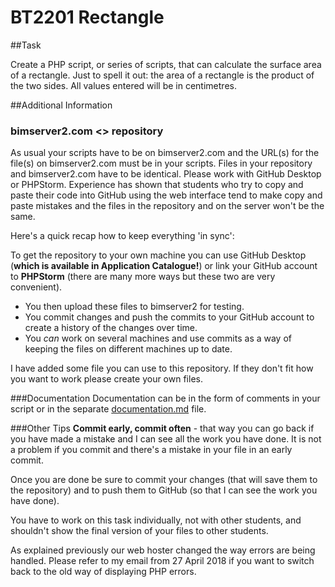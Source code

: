 # BT2201 Rectangle

##Task

Create a PHP script, or series of scripts, that can calculate the surface area of a rectangle. 
Just to spell it out: the area of a rectangle is the product of the two sides.
All values entered will be in centimetres. 


##Additional Information 

### bimserver2.com <> repository
As usual your scripts have to be on bimserver2.com and the URL(s) for the file(s) on bimserver2.com must be in your scripts. 
Files in your repository and bimserver2.com have to be identical. Please work with GitHub Desktop or PHPStorm. 
Experience has shown that students who try to copy and paste their code into GitHub using the web interface tend to make copy and paste mistakes and the files in the repository and on the server won't be the same. 

Here's a quick recap how to keep everything 'in sync':

To get the repository to your own machine you can use GitHub Desktop (**which is available in Application Catalogue!**) or link your GitHub account to **PHPStorm** (there are many more ways but these two are very convenient).
* You then upload these files to bimserver2 for testing.
* You commit changes and push the commits to your GitHub account to create a history of the changes over time.
* You _can_ work on several machines and use commits as a way of keeping the files on different machines up to date. 

I have added some file you can use to this repository. If they don't fit how you want to work please create your own files. 

###Documentation
Documentation can be in the form of comments in your script or in the separate [documentation.md](documentation.md) file.   


###Other Tips
**Commit early, commit often** - that way you can go back if you have made a mistake and I can see all the work you have done. It is not a problem if you commit and there's a mistake in your file in an early commit.  

Once you are done be sure to commit your changes (that will save them to the repository) and to push them to GitHub (so that I can see the work you have done).

You have to work on this task individually, not with other students, and shouldn't show the final version of your files to other students.

As explained previously our web hoster changed the way errors are being handled. Please refer to my email from 27 April 2018 if you want to switch back to the old way of displaying PHP errors.